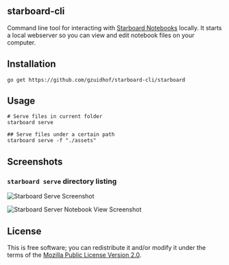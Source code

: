 starboard-cli
---

Command line tool for interacting with [Starboard Notebooks](https://github.com/gzuidhof/starboard-notebook) locally. It starts a local webserver so you can view and edit notebook files on your computer.

## Installation
```
go get https://github.com/gzuidhof/starboard-cli/starboard
```

## Usage
```
# Serve files in current folder
starboard serve

## Serve files under a certain path
starboard serve -f "./assets"
```

## Screenshots

### `starboard serve` directory listing
![Starboard Serve Screenshot](https://i.imgur.com/6k8VDz8.png)

![Starboard Server Notebook View Screenshot](https://i.imgur.com/mGQ35mc.png)

## License
This is free software; you can redistribute it and/or modify it under the terms of the [Mozilla Public License Version 2.0](./LICENSE).
